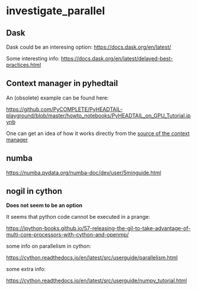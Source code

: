 # investigate_parallel

## Dask

Dask could be an interesing option: https://docs.dask.org/en/latest/

Some interesting info: https://docs.dask.org/en/latest/delayed-best-practices.html

## Context manager in pyhedtail

An (obsolete) example can be found here:

https://github.com/PyCOMPLETE/PyHEADTAIL-playground/blob/master/howto_notebooks/PyHEADTAIL_on_GPU_Tutorial.ipynb

One can get an idea of how it works directly from the [source of the context manager](https://github.com/PyCOMPLETE/PyHEADTAIL/blob/58028e2ec4c304f9b698de06926376e4793c0669/PyHEADTAIL/general/contextmanager.py#L142)

## numba

https://numba.pydata.org/numba-doc/dev/user/5minguide.html

## nogil in cython

**Does not seem to be an option**

It seems that python code cannot be executed in a prange:

https://ipython-books.github.io/57-releasing-the-gil-to-take-advantage-of-multi-core-processors-with-cython-and-openmp/

some info on parallelism in cython:

https://cython.readthedocs.io/en/latest/src/userguide/parallelism.html

some extra info:

https://cython.readthedocs.io/en/latest/src/userguide/numpy_tutorial.html
